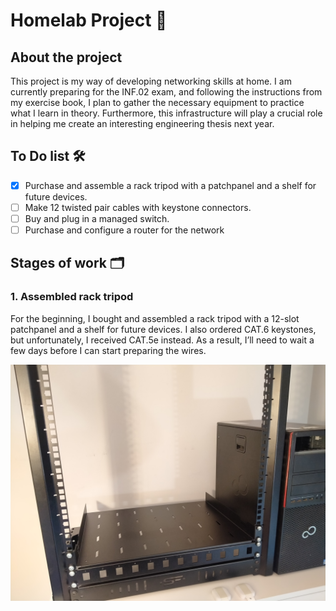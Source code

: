 # Homelab Project 🚀

## About the project
This project is my way of developing networking skills at home. I am currently preparing for the INF.02 exam, and following the instructions from my exercise book, I plan to gather the necessary equipment to practice what I learn in theory. Furthermore, this infrastructure will play a crucial role in helping me create an interesting engineering thesis next year. 

## To Do list 🛠️
- [x] Purchase and assemble a rack tripod with a patchpanel and a shelf for future devices.
- [ ] Make 12 twisted pair cables with keystone connectors.
- [ ] Buy and plug in a managed switch.
- [ ] Purchase and configure a router for the network

## Stages of work 🗂️

### 1. Assembled rack tripod 
For the beginning, I bought and assembled a rack tripod with a 12-slot patchpanel and a shelf for future devices. I also ordered CAT.6 keystones, but unfortunately, I received CAT.5e instead. As a result, I’ll need to wait a few days before I can start preparing the wires.

![Assembled rack tripod](images/step-1-rack-tripod/1c.jpg)
